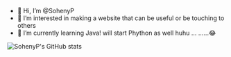 - 👋 Hi, I’m @SohenyP
- 👀 I’m interested in making a website that can be useful or be touching to others
- 🌱 I’m currently learning Java! will start Phython as well huhu ... ......😂 

<!-- - 💞️ I’m looking to collaborate on ... -->
<!-- - 📫 How to reach me -->

<!--[![Top Langs](https://github-readme-stats.vercel.app/api/top-langs/?username=sohenyp&layout=compact)](https://github.com/anuraghazra/github-readme-stats) -->
 ![SohenyP's GitHub stats](https://github-readme-stats.vercel.app/api?username=sohenyp&show_icons=true&count_private=true&theme=dracula)
<!--[![sohenyp's wakatime stats](https://github-readme-stats.vercel.app/api/wakatime?username=sohenyp)](https://github.com/anuraghazra/github-readme-stats)-->

<!--[![Readme Card](https://github-readme-stats.vercel.app/api/pin/?username=sohenyp&repo=github-readme-stats)](https://github.com/anuraghazra/github-readme-stats) -->

